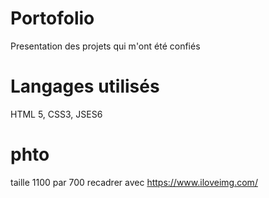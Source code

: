 # Portofolio
 Presentation des projets qui m'ont été confiés

# Langages utilisés
HTML 5, CSS3, JSES6

# phto
taille 1100 par 700
recadrer avec https://www.iloveimg.com/
